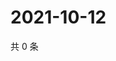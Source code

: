 # 2021-10-12

共 0 条

<!-- BEGIN WEIBO -->
<!-- 最后更新时间 Tue Oct 12 2021 01:09:32 GMT+0800 (China Standard Time) -->

<!-- END WEIBO -->
